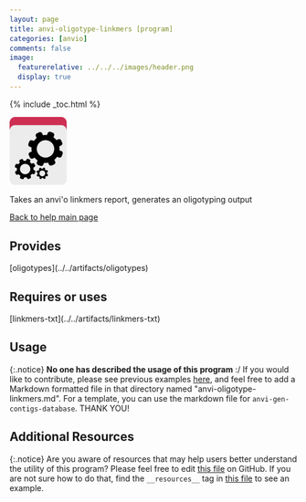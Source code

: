 ```yaml
---
layout: page 
title: anvi-oligotype-linkmers [program]
categories: [anvio]
comments: false
image:
  featurerelative: ../../../images/header.png
  display: true
---
```



{% include _toc.html %}


<img src="../../images/icons/PROGRAM.png" alt="PROGRAM" style="width:100px; border:none" />

Takes an anvi&#39;o linkmers report, generates an oligotyping output

[Back to help main page](../../)

## Provides

<p style="text-align: left" markdown="1"><span class="artifact-p">[oligotypes](../../artifacts/oligotypes)</span></p>

## Requires or uses

<p style="text-align: left" markdown="1"><span class="artifact-r">[linkmers-txt](../../artifacts/linkmers-txt)</span></p>

## Usage


{:.notice}
**No one has described the usage of this program** :/ If you would like to contribute, please see previous examples [here](https://github.com/merenlab/anvio/tree/master/anvio/docs/programs), and feel free to add a Markdown formatted file in that directory named "anvi-oligotype-linkmers.md". For a template, you can use the markdown file for `anvi-gen-contigs-database`. THANK YOU!


## Additional Resources



{:.notice}
Are you aware of resources that may help users better understand the utility of this program? Please feel free to edit [this file](https://github.com/merenlab/anvio/tree/master/bin/anvi-oligotype-linkmers) on GitHub. If you are not sure how to do that, find the `__resources__` tag in [this file](https://github.com/merenlab/anvio/blob/master/bin/anvi-interactive) to see an example.
